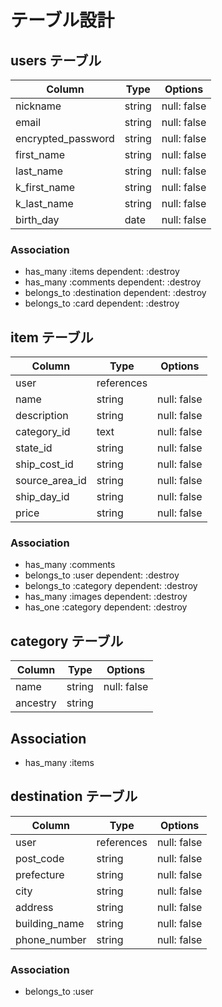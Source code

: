 # テーブル設計

## users テーブル

| Column                | Type   | Options     |
| --------------------  | ------ | ----------- |
| nickname              | string | null: false |
| email                 | string | null: false |
| encrypted_password    | string | null: false |
| first_name            | string | null: false |
| last_name             | string | null: false |
| k_first_name          | string | null: false |
| k_last_name           | string | null: false |
| birth_day             | date   | null: false |

### Association

- has_many :items dependent: :destroy
- has_many :comments dependent: :destroy
- belongs_to :destination dependent: :destroy
- belongs_to :card dependent: :destroy



## item テーブル

| Column        | Type       | Options                        |
| ------------- | ---------- | ------------------------------ |
| user          | references |                                |
| name          | string     | null: false                    |
| description   | string     | null: false                    |
| category_id   | text       | null: false                    |
| state_id      | string     | null: false                    |
| ship_cost_id  | string     | null: false                    |
| source_area_id| string     | null: false                    |
| ship_day_id   | string     | null: false                    |
| price         | string     | null: false                    |


### Association

- has_many :comments
- belongs_to :user dependent: :destroy
- belongs_to :category dependent: :destroy
- has_many :images dependent: :destroy
- has_one :category dependent: :destroy




## category テーブル

| Column     | Type       | Options                        |
| -----------| ---------- | ------------------------------ |
| name       | string     | null: false                    |
| ancestry   | string     |                                |


## Association

- has_many :items


## destination テーブル

| Column        | Type       | Options                        |
| -----------   | ---------- | ------------------------------ |
| user          | references | null: false                    |
| post_code     | string     | null: false                    |
| prefecture    | string     | null: false                    |
| city          | string     | null: false                    |
| address       | string     | null: false                    |
| building_name | string     | null: false                    |
| phone_number  | string     | null: false                    |


### Association

- belongs_to :user
